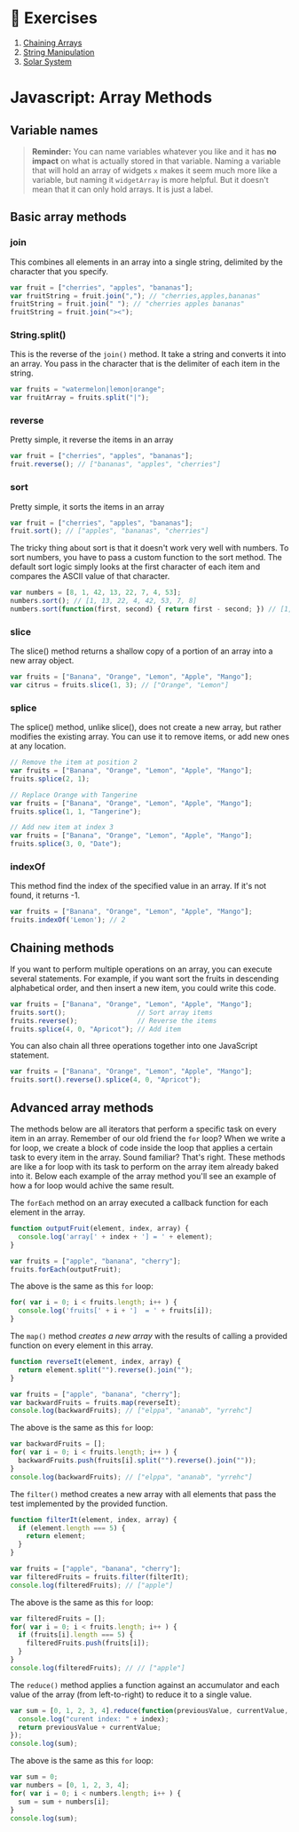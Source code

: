 # :pushpin: Exercises

1. [Chaining Arrays](../exercises/SP_JS_ARRAYS_CHAINING.md)
1. [String Manipulation](../exercises/SP_JS_ARRAYS_STRING_MANIPULATION.md)
1. [Solar System](../exercises/SP_JS_ARRAYS_SOLAR_SYSTEM.md)

# Javascript: Array Methods

## Variable names

> **Reminder:** You can name variables whatever you like and it has **no impact** on what is actually stored in that variable. Naming a variable that will hold an array of widgets `x` makes it seem much more like a variable, but naming it `widgetArray` is more helpful. But it doesn't mean that it can only hold arrays. It is just a label.

## Basic array methods

### join

This combines all elements in an array into a single string, delimited by the character that you specify.

```js
var fruit = ["cherries", "apples", "bananas"];
var fruitString = fruit.join(","); // "cherries,apples,bananas"
fruitString = fruit.join(" "); // "cherries apples bananas"
fruitString = fruit.join("><");
```

### String.split()

This is the reverse of the `join()` method. It take a string and converts it into an array. You pass in the character that is the delimiter of each item in the string.

```js
var fruits = "watermelon|lemon|orange";
var fruitArray = fruits.split("|");
```

### reverse

Pretty simple, it reverse the items in an array

```js
var fruit = ["cherries", "apples", "bananas"];
fruit.reverse(); // ["bananas", "apples", "cherries"]
```

### sort

Pretty simple, it sorts the items in an array

```js
var fruit = ["cherries", "apples", "bananas"];
fruit.sort(); // ["apples", "bananas", "cherries"]
```

The tricky thing about sort is that it doesn't work very well with numbers. To sort numbers, you have to pass a custom function to the sort method. The default sort logic simply looks at the first character of each item and compares the ASCII value of that character.

```js
var numbers = [8, 1, 42, 13, 22, 7, 4, 53];
numbers.sort(); // [1, 13, 22, 4, 42, 53, 7, 8]
numbers.sort(function(first, second) { return first - second; }) // [1, 4, 7, 8, 13, 22, 42, 53]
```

### slice

The slice() method returns a shallow copy of a portion of an array into a new array object.

```js
var fruits = ["Banana", "Orange", "Lemon", "Apple", "Mango"];
var citrus = fruits.slice(1, 3); // ["Orange", "Lemon"]
```

### splice

The splice() method, unlike slice(), does not create a new array, but rather modifies the existing array. You can use it to remove items, or add new ones at any location.

```js
// Remove the item at position 2
var fruits = ["Banana", "Orange", "Lemon", "Apple", "Mango"];
fruits.splice(2, 1);

// Replace Orange with Tangerine
var fruits = ["Banana", "Orange", "Lemon", "Apple", "Mango"];
fruits.splice(1, 1, "Tangerine");

// Add new item at index 3
var fruits = ["Banana", "Orange", "Lemon", "Apple", "Mango"];
fruits.splice(3, 0, "Date");
```

### indexOf

This method find the index of the specified value in an array. If it's not found, it returns -1.

```js
var fruits = ["Banana", "Orange", "Lemon", "Apple", "Mango"];
fruits.indexOf('Lemon'); // 2
```

## Chaining methods

If you want to perform multiple operations on an array, you can execute several statements. For example, if you want sort the fruits in descending alphabetical order, and then insert a new item, you could write this code.

```js
var fruits = ["Banana", "Orange", "Lemon", "Apple", "Mango"];
fruits.sort();                  // Sort array items
fruits.reverse();               // Reverse the items
fruits.splice(4, 0, "Apricot"); // Add item
```

You can also chain all three operations together into one JavaScript statement.

```js
var fruits = ["Banana", "Orange", "Lemon", "Apple", "Mango"];
fruits.sort().reverse().splice(4, 0, "Apricot");
```

## Advanced array methods
The methods below are all iterators that perform a specific task on every item in an array. Remember of our old friend the `for` loop? When we write a for loop, we create a block of code inside the loop that applies a certain task to every item in the array. Sound familiar? That's right. These methods are like a for loop with its task to perform on the array item already baked into it. Below each example of the array method you'll see an example of how a for loop would achive the same result.

The `forEach` method on an array executed a callback function for each element in the array.

```js
function outputFruit(element, index, array) {
  console.log('array[' + index + '] = ' + element);
}

var fruits = ["apple", "banana", "cherry"];
fruits.forEach(outputFruit);
```
The above is the same as this `for` loop:

```js
for( var i = 0; i < fruits.length; i++ ) {
  console.log('fruits[' + i + ']  = ' + fruits[i]);
}
```

The `map()` method *creates a new array* with the results of calling a provided function on every element in this array.

```js
function reverseIt(element, index, array) {
  return element.split("").reverse().join("");
}

var fruits = ["apple", "banana", "cherry"];
var backwardFruits = fruits.map(reverseIt);
console.log(backwardFruits); // ["elppa", "ananab", "yrrehc"]
```
The above is the same as this `for` loop:

```js
var backwardFruits = [];
for( var i = 0; i < fruits.length; i++ ) {
  backwardFruits.push(fruits[i].split("").reverse().join(""));
}
console.log(backwardFruits); // ["elppa", "ananab", "yrrehc"]
```

The `filter()` method creates a new array with all elements that pass the test implemented by the provided function.

```js
function filterIt(element, index, array) {
  if (element.length === 5) {
    return element;
  }
}

var fruits = ["apple", "banana", "cherry"];
var filteredFruits = fruits.filter(filterIt);
console.log(filteredFruits); // ["apple"]
```
The above is the same as this `for` loop:

```js
var filteredFruits = [];
for( var i = 0; i < fruits.length; i++ ) {
  if (fruits[i].length === 5) {
    filteredFruits.push(fruits[i]);
  }
}
console.log(filteredFruits); // // ["apple"]
```

The `reduce()` method applies a function against an accumulator and each value of the array (from left-to-right) to reduce it to a single value.

```js
var sum = [0, 1, 2, 3, 4].reduce(function(previousValue, currentValue, index, array) {
  console.log("curent index: " + index);
  return previousValue + currentValue;
});
console.log(sum);
```
The above is the same as this `for` loop:

```js
var sum = 0;
var numbers = [0, 1, 2, 3, 4];
for( var i = 0; i < numbers.length; i++ ) {
  sum = sum + numbers[i];
}
console.log(sum);
```
